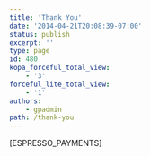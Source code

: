 ```yaml
---
title: 'Thank You'
date: '2014-04-21T20:08:39-07:00'
status: publish
excerpt: ''
type: page
id: 480
kopa_forceful_total_view:
    - '3'
forceful_lite_total_view:
    - '1'
authors:
    - gpadmin
path: /thank-you
---
```

\[ESPRESSO\_PAYMENTS\]